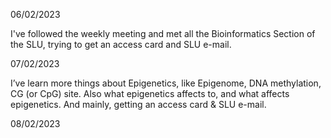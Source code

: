 06/02/2023

I've followed the weekly meeting and met all the Bioinformatics Section of the SLU, trying to get an access card and SLU e-mail.

07/02/2023

I’ve learn more things about Epigenetics, like Epigenome, DNA methylation, CG (or CpG) site.
Also what epigenetics affects to, and what affects epigenetics.
And mainly, getting an access card & SLU e-mail.

08/02/2023



